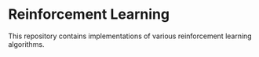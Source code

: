 # Reinforcement Learning

This repository contains implementations of various reinforcement learning algorithms.  
